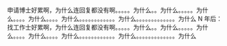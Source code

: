 申请博士好累啊，为什么连回复都没有啊。。。。。为什么。。为什么。。。。。为什么。。。。为什么。。。。为什么。。。。。。。。。。。。为什么。。。。。。。。。。。。。为什么
N 年后：找工作士好累啊，为什么连回复都没有啊。。。。。为什么。。为什么。。。。。为什么。。。。为什么。。。。为什么。。。。。。。。。。。。为什么。。。。。。。。。。。。。为什么
